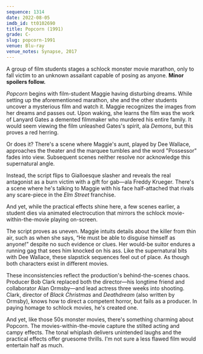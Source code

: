 ```yaml
---
sequence: 1314
date: 2022-08-05
imdb_id: tt0102690
title: Popcorn (1991)
grade: C-
slug: popcorn-1991
venue: Blu-ray
venue_notes: Synapse, 2017
---
```


A group of film students stages a schlock monster movie marathon, only to fall victim to an unknown assailant capable of posing as anyone. **Minor spoilers follow.**

<!-- end -->

_Popcorn_ begins with film-student Maggie having disturbing dreams. While setting up the aforementioned marathon, she and the other students uncover a mysterious film and watch it. Maggie recognizes the images from her dreams and passes out. Upon waking, she learns the film was the work of Lanyard Gates a demented filmmaker who murdered his entire family. It would seem viewing the film unleashed Gates's spirit, ala <span data-imdb-id="tt0089013">_Demons_</span>, but this proves a red herring.

Or does it? There's a scene where Maggie's aunt, played by Dee Wallace, approaches the theater and the marquee tumbles and the word "Possessor" fades into view. Subsequent scenes neither resolve nor acknowledge this supernatural angle.

Instead, the script flips to Gialloesque slasher and reveals the real antagonist as a burn victim with a gift for gab—ala Freddy Krueger. There's a scene where he's talking to Maggie with his face half-attached that rivals any scare-piece in the _Elm Street_ franchise.

And yet, while the practical effects shine here, a few scenes earlier, a student dies via animated electrocution that mirrors the schlock movie-within-the-movie playing on-screen.

The script proves as uneven. Maggie intuits details about the killer from thin air, such as when she says, “He must be able to disguise himself as anyone!” despite no such evidence or clues. Her would-be suitor endures a running gag that sees him knocked on his ass. Like the supernatural bits with Dee Wallace, these slapstick sequences feel out of place. As though both characters exist in different movies.

These inconsistencies reflect the production's behind-the-scenes chaos. Producer Bob Clark replaced both the director—his longtime friend and collaborator Alan Ormsby—and lead actress three weeks into shooting. Clark, director of <span data-imdb-id="tt0071222">_Black Christmas_</span> and <span data-imdb-id="tt0068457">_Deathdream_</span> (also written by Ormsby), knows how to direct a competent horror, but fails as a producer. In paying homage to schlock movies, he's created one.

And yet, like those 50s monster movies, there's something charming about Popcorn. The movies-within-the-movie capture the stilted acting and campy effects. The tonal whiplash delivers unintended laughs and the practical effects offer gruesome thrills. I'm not sure a less flawed film would entertain half as much.
